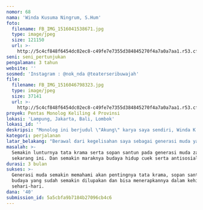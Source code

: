 ```yaml
---
nomor: 68
nama: 'Winda Kusuma Ningrum, S.Hum'
foto:
  filename: FB_IMG_1516041538671.jpg
  type: image/jpeg
  size: 121150
  url: >-
    http://5c4cf848f6454dc02ec8-c49fe7e7355d384845270f4a7a0a7aa1.r53.cf2.rackcdn.com/be07afdd-c4d1-46e9-a578-c3217ad1c4b9/FB_IMG_1516041538671.jpg
seni: seni_pertunjukan
pengalaman: 3 tahun
website: ''
sosmed: 'Instagram : @nok_nda @teaterseribuwajah'
file:
  filename: FB_IMG_1516046798323.jpg
  type: image/jpeg
  size: 37141
  url: >-
    http://5c4cf848f6454dc02ec8-c49fe7e7355d384845270f4a7a0a7aa1.r53.cf2.rackcdn.com/bfe13770-8dd7-4524-a3a5-aa106f6708a3/FB_IMG_1516046798323.jpg
proyek: Pentas Monolog Keliling 4 Provinsi
lokasi: 'Lampung, Jakarta, Bali, Lombok'
lokasi_id: ''
deskripsi: "Monolog ini berjudul \"Akung\" karya saya sendiri, Winda K.N, yang menceritakan tentang perjalanan hidup seorang kakek/akung yang diceritakan kembali oleh cucunya. Cerita yang diangkat berdasarkan kisah nyata saya dan kakek saya. Monolog \"Akung\" ini menggunakan idiom Jawa seperti tembang Jawa dan dialek Jawa. Monolog ini mengangkat budaya Jawa Tengah yang mewacanakan nilai-nilai luhur nenek moyang yang masih sesuai dengan keadaan zaman sekarang, misalnya tata krama, sopan santun, toleransi terhadap perbedaan, menjaga lingkungan.\r\nMonolog ini akan dipentaskan di 4 kota dalam kurun waktu 3 bulan yaitu bulan September-November."
kategori: perjalanan
latar_belakang: "Berawal dari kegelisahan saya sebagai generasi muda yang melihat lingkungan atau masyarakat pada zaman ini terutama generasi muda, banyak yang sudah melupakan tata krama, sopan santun serta budaya-budaya karena dianggap sudah kuno dan ketinggalan zaman.\r\nSaya ingin membagikan nasehat-nasehat almarhum kakek saya tentang tata krama serta budaya sehingga diharapkan generasi muda memiliki sedikit bekal tentang bagaiman menghormati orang lain, bersosial, bertoleransi dan sebagainya.\r\nSelain itu saya ingin membawa budaya Jawa Tengah keluar dan juga mengingatkan kembali kepada masyarakat Jawa khususnya Jawa Tengah yang sudah bermukim di daerah lain (Lampung, Jakarta, Bali dan Lombok)"
masalah: >-
  Semakin lunturnya tata krama serta sopan santun pada generasi muda zaman
  sekarang ini. Dan semakin maraknya budaya hidup cuek serta antisosial.
durasi: 3 bulan
sukses: >-
  Generasi muda semakin memahami akan pentingnya tata krama, sopan santun dan
  budaya yang sudah semakin dilupakan dan bisa menerapkannya dalam kehidupan
  sehari-hari.
dana: '40'
submission_id: 5a5cbfa9b7184b27096cb4c6
---
```

